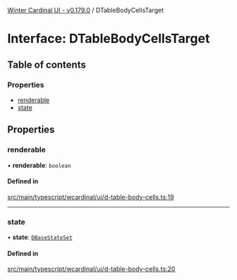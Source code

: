 [Winter Cardinal UI - v0.179.0](../index.md) / DTableBodyCellsTarget

# Interface: DTableBodyCellsTarget

## Table of contents

### Properties

- [renderable](DTableBodyCellsTarget.md#renderable)
- [state](DTableBodyCellsTarget.md#state)

## Properties

### renderable

• **renderable**: `boolean`

#### Defined in

[src/main/typescript/wcardinal/ui/d-table-body-cells.ts:19](https://github.com/winter-cardinal/winter-cardinal-ui/blob/v0.179.0/src/main/typescript/wcardinal/ui/d-table-body-cells.ts#L19)

___

### state

• **state**: [`DBaseStateSet`](DBaseStateSet.md)

#### Defined in

[src/main/typescript/wcardinal/ui/d-table-body-cells.ts:20](https://github.com/winter-cardinal/winter-cardinal-ui/blob/v0.179.0/src/main/typescript/wcardinal/ui/d-table-body-cells.ts#L20)
